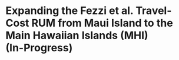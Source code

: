 Expanding the Fezzi et al. Travel-Cost RUM from Maui Island to the Main Hawaiian Islands (MHI) <br> (In-Progress)
================

